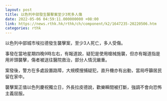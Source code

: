 ```yaml
---
layout: post
title: 以色列中部發生襲擊案至少3死多人傷
date: 2022-05-06 04:59:11.000000000 +08:00
link: https://news.rthk.hk/rthk/ch/component/k2/1647235-20220506.htm
categories: rthk
---
```


以色列中部城市埃拉德發生襲擊案，至少3人死亡，多人受傷。

事發在當地星期四晚9時左右，有報道說，疑犯是使用槍械施襲，但亦有報道指是用斧頭襲擊，傷者被送往醫院救治，部分人情況嚴重。

案發後，警方在多處設置路障，大規模搜捕疑犯，直升機亦有出動，當局呼籲居民留在家中。

襲擊案正值以色列慶祝獨立日，外長拉皮德說，歡樂瞬間被打斷，強調不會向恐怖主義屈服。
